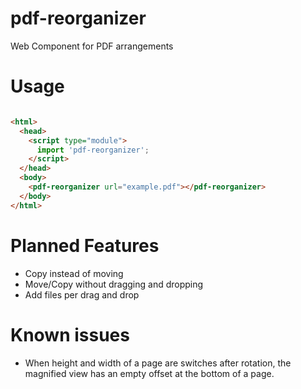 # pdf-reorganizer

Web Component for PDF arrangements

# Usage

```html

<html>
  <head>
    <script type="module">
      import 'pdf-reorganizer';
    </script>
  </head>
  <body>
    <pdf-reorganizer url="example.pdf"></pdf-reorganizer>
  </body>
</html>
```


# Planned Features
- Copy instead of moving
- Move/Copy without dragging and dropping
- Add files per drag and drop

# Known issues
- When height and width of a page are switches after rotation,
  the magnified view has an empty offset at the bottom of a page.
